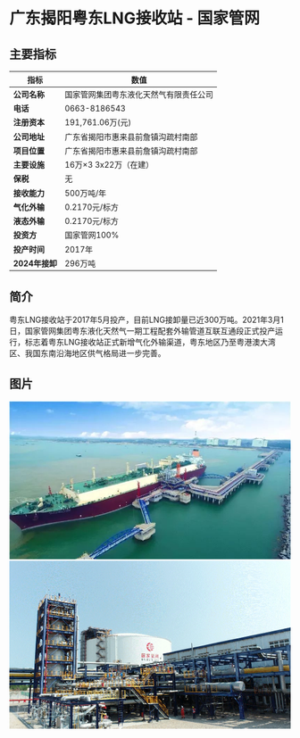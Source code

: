 #  广东揭阳粤东LNG接收站 - 国家管网
## 主要指标
|指标|数值|
|---|--------|
|**公司名称**|国家管网集团粤东液化天然气有限责任公司|
|**电话**|0663-8186543|
|**注册资本**|191,761.06万(元)|
|**公司地址**|广东省揭阳市惠来县前詹镇沟疏村南部|
|**项目位置**|广东省揭阳市惠来县前詹镇沟疏村南部|
|**主要设施**|16万×3 3x22万（在建）|
|**保税**|无|
|**接收能力**|500万吨/年|
|**气化外输**|0.2170元/标方|
|**液态外输**|0.2170元/标方|
|**投资方**|国家管网100%|
|**投产时间**|2017年|
|**2024年接卸**|296万吨|

## 简介

粤东LNG接收站于2017年5月投产，目前LNG接卸量已近300万吨。2021年3月1日，国家管网集团粤东液化天然气一期工程配套外输管道互联互通段正式投产运行，标志着粤东LNG接收站正式新增气化外输渠道，粤东地区乃至粤港澳大湾区、我国东南沿海地区供气格局进一步完善。


## 图片

![粤东LNG](./images/rt006_2508221208.png)
![粤东LNG](./images/rt006_2508221211.png)

